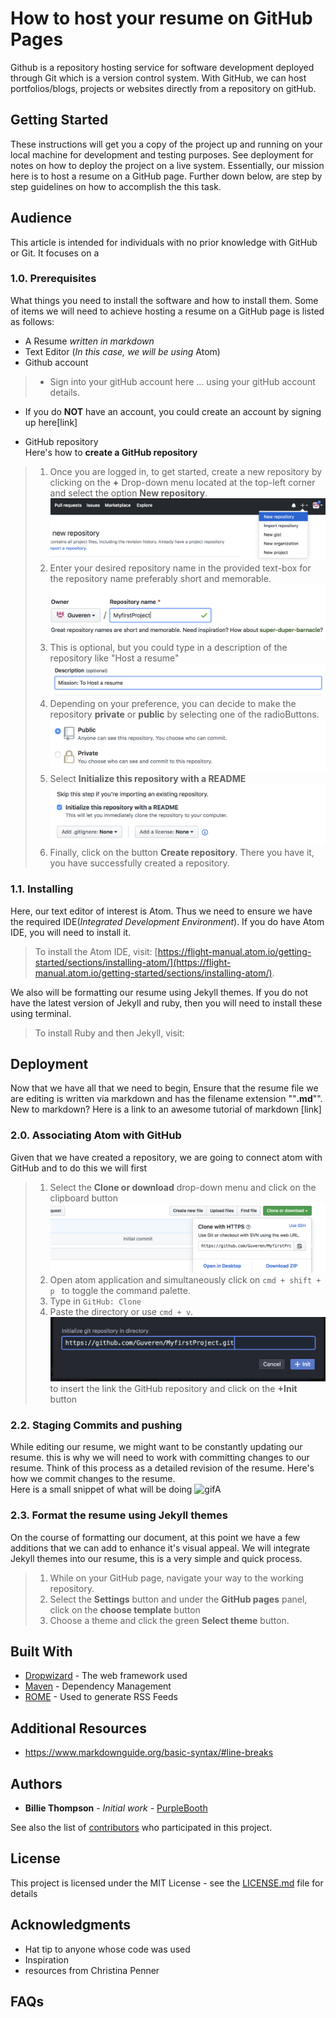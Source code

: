 # How to host your resume on GitHub Pages


Github is a repository hosting service for software development deployed through Git which is a version control system. With GitHub, we can host portfolios/blogs, projects or websites directly from a repository on gitHub.

## Getting Started

These instructions will get you a copy of the project up and running on your local machine for development and testing purposes. See deployment for notes on how to deploy the project on a live system.
Essentially, our mission here is to host a resume on a GitHub page. Further down below, are step by step guidelines on how to accomplish the this task.

## Audience
This article is intended for individuals with no prior knowledge with GitHub or Git. It focuses on a
 ### 1.0. Prerequisites
What things you need to install the software and how to install them.
Some of items we will need to achieve hosting a resume on a GitHub page is listed as follows:  

* A Resume *written in markdown*
* Text Editor (*In this case, we will be using* Atom)
* Github account
 > * Sign into your gitHub account here ... using your gitHub account details.  
 * If you do **NOT** have an account, you could create an account by signing up here[link]

* GitHub repository  
Here's how to **create a GitHub repository**
> 1. Once you are logged in, to get started, create a new repository by clicking on the **+** Drop-down menu located at the top-left corner and select the option **New repository**.  ![image_2](http://github.com/guveren/Assignment2/raw/master/images/image_2.png)
> 2. Enter your desired repository name in the provided text-box for the repository name preferably short and memorable.  ![repName](http://github.com/guveren/Assignment2/raw/master/images/repName.png)  
> 3. This is optional, but you could type in a description of the repository like "Host a resume" ![image_2](http://github.com/guveren/Assignment2/raw/master/images/image_3.png)
> 4. Depending on your preference, you can decide to make the repository **private** or **public** by selecting one  of the radioButtons.![image_3](http://github.com/guveren/Assignment2/raw/master/images/image_4.png)
> 5. Select **Initialize this repository with a README**![image_4](http://github.com/guveren/Assignment2/raw/master/images/image_5.png)
> 6. Finally, click on the button **Create repository**.
>There you have it, you have successfully created a repository.


 ### 1.1. Installing
Here, our text editor of interest is Atom. Thus we need to ensure we have the required IDE(*Integrated Development Environment*). If you do have Atom IDE, you will need to install it.
> To install the Atom IDE, visit: [https://flight-manual.atom.io/getting-started/sections/installing-atom/](https://flight-manual.atom.io/getting-started/sections/installing-atom/).  

  We also will be formatting our resume using Jekyll themes. If you do not have the latest version of Jekyll and ruby, then you will need to install these using terminal.
> To install Ruby and then Jekyll, visit:


## Deployment

Now that we have all that we need to begin, Ensure that the resume file we are editing is written via markdown and has the filename extension  ""**.md**"". New to markdown? Here is a link to an awesome tutorial of markdown [link]
### 2.0. Associating Atom with GitHub
Given that we have created a repository, we are going to connect atom with GitHub and to do this we will first
> 1. Select the **Clone or download** drop-down menu and click on the clipboard button  ![image_7](http://github.com/guveren/Assignment2/raw/master/images/image_7.png)
> 2. Open atom application and simultaneously click on ```cmd + shift + p ``` to toggle the command palette.
> 3. Type in ```GitHub: Clone```
> 4. Paste the directory or use ```cmd + v```.  ![image_8](http://github.com/guveren/Assignment2/raw/master/images/image_8.png) to insert the link the GitHub repository and click on the **+Init** button


### 2.2. Staging Commits and pushing
While editing our resume, we might want to be constantly updating our resume. this is why we will need to work with committing changes to our resume. Think of this process as a detailed revision of the resume. Here's how we commit changes to the resume.  
Here is a small snippet of what will be doing ![gifA](https://github.com/Guveren/Assignment2/blob/master/images/gifA.gif)

### 2.3. Format the resume using Jekyll themes
On the course of formatting our document, at this point we have a few additions that we can add to enhance it's visual appeal. We will integrate Jekyll themes into our resume, this is a very simple and quick process.
> 1. While on your GitHub page, navigate your way to the working repository.
> 2. Select the **Settings** button and under the **GitHub pages** panel, click on the **choose template** button
> 3. Choose a theme and click the green **Select theme** button.



## Built With

* [Dropwizard](http://www.dropwizard.io/1.0.2/docs/) - The web framework used
* [Maven](https://maven.apache.org/) - Dependency Management
* [ROME](https://rometools.github.io/rome/) - Used to generate RSS Feeds

## Additional Resources

* https://www.markdownguide.org/basic-syntax/#line-breaks


## Authors

* **Billie Thompson** - *Initial work* - [PurpleBooth](https://github.com/PurpleBooth)

See also the list of [contributors](https://github.com/your/project/contributors) who participated in this project.

## License

This project is licensed under the MIT License - see the [LICENSE.md](LICENSE.md) file for details

## Acknowledgments

* Hat tip to anyone whose code was used
* Inspiration
* resources from Christina Penner

## FAQs
